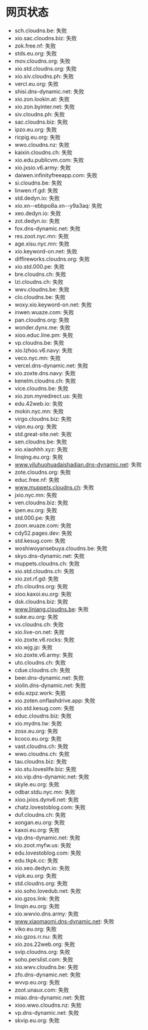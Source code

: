# 网页状态
- sch.cloudns.be: 失败
- xio.sac.cloudns.biz: 失败
- zok.free.nf: 失败
- stds.eu.org: 失败
- mov.cloudns.org: 失败
- xio.std.cloudns.org: 失败
- xio.siv.cloudns.ph: 失败
- vercl.eu.org: 失败
- shisi.dns-dynamic.net: 失败
- xio.zon.lookin.at: 失败
- xio.zon.byinter.net: 失败
- siv.cloudns.ph: 失败
- sac.cloudns.biz: 失败
- ipzo.eu.org: 失败
- ricpig.eu.org: 失败
- wwo.cloudns.nz: 失败
- kaixin.cloudns.ch: 失败
- xio.edu.publicvm.com: 失败
- xio.jxsio.v6.army: 失败
- daiwen.infinityfreeapp.com: 失败
- si.cloudns.be: 失败
- linwen.rf.gd: 失败
- std.dedyn.io: 失败
- xio.xn--ebbpo8a.xn--y9a3aq: 失败
- xeo.dedyn.io: 失败
- zot.dedyn.io: 失败
- fox.dns-dynamic.net: 失败
- res.zoot.nyc.mn: 失败
- age.xisu.nyc.mn: 失败
- xio.keyword-on.net: 失败
- diffireworks.cloudns.org: 失败
- xio.std.000.pe: 失败
- bre.cloudns.ch: 失败
- lzi.cloudns.ch: 失败
- wwv.cloudns.be: 失败
- clo.cloudns.be: 失败
- woxy.xio.keyword-on.net: 失败
- inwen.wuaze.com: 失败
- pan.cloudns.org: 失败
- wonder.dynx.me: 失败
- xioo.educ.line.pm: 失败
- vp.cloudns.be: 失败
- xio.lzhoo.v6.navy: 失败
- veco.nyc.mn: 失败
- vercel.dns-dynamic.net: 失败
- xio.zoxte.dns.navy: 失败
- kenelm.cloudns.ch: 失败
- vice.cloudns.be: 失败
- xio.zon.myredirect.us: 失败
- edu.42web.io: 失败
- mokin.nyc.mn: 失败
- virgo.cloudns.biz: 失败
- vipn.eu.org: 失败
- std.great-site.net: 失败
- sen.cloudns.be: 失败
- xio.xiaohhh.xyz: 失败
- linqing.eu.org: 失败
- www.yiluhuohuadaishadian.dns-dynamic.net: 失败
- zote.cloudns.org: 失败
- educ.free.nf: 失败
- www.muppets.cloudns.ch: 失败
- jxio.nyc.mn: 失败
- ven.cloudns.biz: 失败
- ipen.eu.org: 失败
- std.000.pe: 失败
- zoon.wuaze.com: 失败
- cdy52.pages.dev: 失败
- std.kesug.com: 失败
- woshiwoyansebuya.cloudns.be: 失败
- skyo.dns-dynamic.net: 失败
- muppets.cloudns.ch: 失败
- xio.std.cloudns.ch: 失败
- xio.zot.rf.gd: 失败
- zfo.cloudns.org: 失败
- xioo.kaxoi.eu.org: 失败
- dsk.cloudns.biz: 失败
- www.liniang.cloudns.be: 失败
- suke.eu.org: 失败
- vx.cloudns.ch: 失败
- xio.live-on.net: 失败
- xio.zoxte.v6.rocks: 失败
- xio.wjg.jp: 失败
- xio.zoxte.v6.army: 失败
- uto.cloudns.ch: 失败
- cdue.cloudns.ch: 失败
- beer.dns-dynamic.net: 失败
- xiolin.dns-dynamic.net: 失败
- edu.ezpz.work: 失败
- xio.zoten.onflashdrive.app: 失败
- xio.std.kesug.com: 失败
- educ.cloudns.biz: 失败
- xio.mydns.tw: 失败
- zosx.eu.org: 失败
- kcoco.eu.org: 失败
- vast.cloudns.ch: 失败
- wwo.cloudns.ch: 失败
- tau.cloudns.biz: 失败
- xio.stu.loveslife.biz: 失败
- xio.vip.dns-dynamic.net: 失败
- skyle.eu.org: 失败
- odbar.stdu.nyc.mn: 失败
- xioo.jxios.dynv6.net: 失败
- chatz.lovestoblog.com: 失败
- duf.cloudns.ch: 失败
- xongan.eu.org: 失败
- kaxoi.eu.org: 失败
- vip.dns-dynamic.net: 失败
- xio.zoot.myfw.us: 失败
- edu.lovestoblog.com: 失败
- edu.tkpk.cc: 失败
- xio.xeo.dedyn.io: 失败
- vipk.eu.org: 失败
- std.cloudns.org: 失败
- xio.soho.lovedub.net: 失败
- xio.gzos.link: 失败
- linqin.eu.org: 失败
- xio.wwvio.dns.army: 失败
- www.xiaomaomi.dns-dynamic.net: 失败
- viko.eu.org: 失败
- xio.gzos.rr.nu: 失败
- xio.zos.22web.org: 失败
- svip.cloudns.org: 失败
- soho.perslist.com: 失败
- xio.wwv.cloudns.be: 失败
- zfo.dns-dynamic.net: 失败
- wvvp.eu.org: 失败
- zoot.unaux.com: 失败
- miao.dns-dynamic.net: 失败
- xioo.wwo.cloudns.nz: 失败
- vp.dns-dynamic.net: 失败
- skvip.eu.org: 失败

